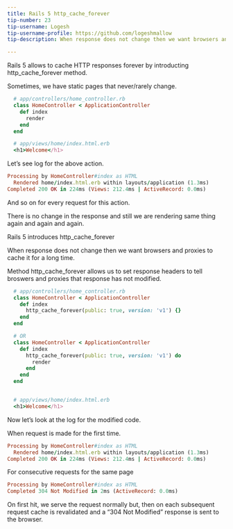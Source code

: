 ```yaml
---
title: Rails 5 http_cache_forever 
tip-number: 23
tip-username: Logesh
tip-username-profile: https://github.com/logeshmallow
tip-description: When response does not change then we want browsers and proxies to cache it for a long time. Method http_cache_forever allows us to set response headers to tell broswers and proxies that response has not modified.

---
```



Rails 5 allows to cache HTTP responses forever by introducting http_cache_forever method.

Sometimes, we have static pages that never/rarely change.

```ruby
  # app/controllers/home_controller.rb
  class HomeController < ApplicationController
    def index
      render
    end
  end

  # app/views/home/index.html.erb
  <h1>Welcome</h1>
```

Let’s see log for the above action.

```ruby
Processing by HomeController#index as HTML
  Rendered home/index.html.erb within layouts/application (1.3ms)
Completed 200 OK in 224ms (Views: 212.4ms | ActiveRecord: 0.0ms)
```

And so on for every request for this action.

There is no change in the response and still we are rendering same thing again and again and again.

Rails 5 introduces http_cache_forever

When response does not change then we want browsers and proxies to cache it for a long time.

Method http_cache_forever allows us to set response headers to tell broswers and proxies that response has not modified.

```ruby
  # app/controllers/home_controller.rb
  class HomeController < ApplicationController
    def index
      http_cache_forever(public: true, version: 'v1') {}
    end
  end

  # OR
  class HomeController < ApplicationController
    def index
      http_cache_forever(public: true, version: 'v1') do
        render
      end
    end
  end


  # app/views/home/index.html.erb
  <h1>Welcome</h1>
```

Now let’s look at the log for the modified code.

When request is made for the first time.

```ruby
Processing by HomeController#index as HTML
  Rendered home/index.html.erb within layouts/application (1.3ms)
Completed 200 OK in 224ms (Views: 212.4ms | ActiveRecord: 0.0ms)
```

For consecutive requests for the same page

```ruby
Processing by HomeController#index as HTML
Completed 304 Not Modified in 2ms (ActiveRecord: 0.0ms)
```

On first hit, we serve the request normally but, then on each subsequent request cache is revalidated and a “304 Not Modified” response is sent to the browser.

